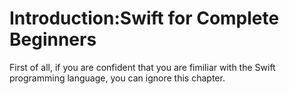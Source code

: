 # Introduction:Swift for Complete Beginners

First of all, if you are confident that you are fimiliar with the Swift programming language, you can ignore this chapter.